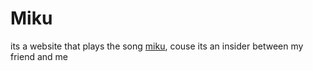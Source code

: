 
# Miku

its a website that plays the song [miku](https://www.youtube.com/watch?v=_-2dIuV34cs), couse its an insider between my friend and me
